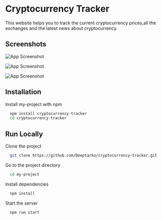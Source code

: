 
# Cryptocurrency Tracker


This website helps you to track the current cryptocurrency prices,all the exchanges and the latest news about cryptocurrency.


## Screenshots

![App Screenshot](https://i.postimg.cc/nhRcZ77q/Whats-App-Image-2021-11-28-at-17-29-14.jpg)

![App Screenshot](https://i.postimg.cc/qMBTRqpw/Whats-App-Image-2021-11-28-at-17-38-06.jpg)

![App Screenshot](https://i.postimg.cc/dV7gkTp2/Whats-App-Image-2021-11-28-at-17-39-06.jpg)
## Installation

Install my-project with npm

```bash
  npm install cryptocurrency-tracker
  cd cryptocurrency-tracker
```
    
## Run Locally

Clone the project

```bash
  git clone https://github.com/Deeptarko/cryptocurrency-tracker.git
```

Go to the project directory

```bash
  cd my-project
```

Install dependencies

```bash
  npm install
```

Start the server

```bash
  npm run start
```

